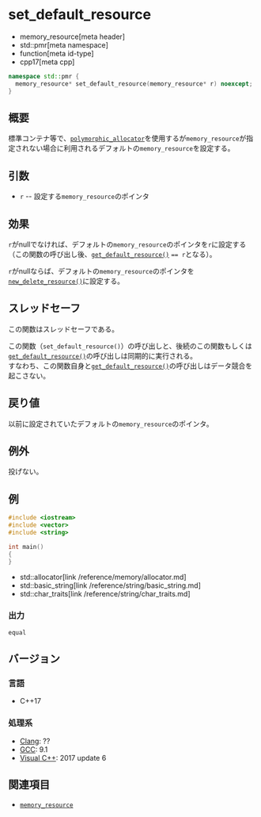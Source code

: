 # set_default_resource
* memory_resource[meta header]
* std::pmr[meta namespace]
* function[meta id-type]
* cpp17[meta cpp]

```cpp
namespace std::pmr {
  memory_resource* set_default_resource(memory_resource* r) noexcept;
}
```

## 概要
標準コンテナ等で、[`polymorphic_allocator`](polymorphic_allocator.md)を使用するが`memory_resource`が指定されない場合に利用されるデフォルトの`memory_resource`を設定する。

## 引数

- `r` -- 設定する`memory_resource`のポインタ

## 効果
`r`がnullでなければ、デフォルトの`memory_resource`のポインタを`r`に設定する（この関数の呼び出し後、[`get_default_resource()`](get_default_resource.md) `== r`となる）。

`r`がnullならば、デフォルトの`memory_resource`のポインタを[`new_delete_resource()`](new_delete_resource.md)に設定する。

## スレッドセーフ
この関数はスレッドセーフである。

この関数（`set_default_resource()`）の呼び出しと、後続のこの関数もしくは[`get_default_resource()`](get_default_resource.md)の呼び出しは同期的に実行される。  
すなわち、この関数自身と[`get_default_resource()`](get_default_resource.md)の呼び出しはデータ競合を起こさない。

## 戻り値
以前に設定されていたデフォルトの`memory_resource`のポインタ。

## 例外
投げない。

## 例
```cpp example
#include <iostream>
#include <vector>
#include <string>

int main()
{
}
```
* std::allocator[link /reference/memory/allocator.md]
* std::basic_string[link /reference/string/basic_string.md]
* std::char_traits[link /reference/string/char_traits.md]

### 出力
```
equal
```

## バージョン
### 言語
- C++17

### 処理系
- [Clang](/implementation.md#clang): ??
- [GCC](/implementation.md#gcc): 9.1
- [Visual C++](/implementation.md#visual_cpp): 2017 update 6

## 関連項目
- [`memory_resource`](memory_resource.md)